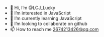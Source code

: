 - 👋 Hi, I’m @LCJ_Lucky
- 👀 I’m interested in JavaScript
- 🌱 I’m currently learning JavaScript
- 💞️ I’m looking to collaborate on github
- 📫 How to reach me 2674213426@qq.com

<!---
2674213426/2674213426 is a ✨ special ✨ repository because its `README.md` (this file) appears on your GitHub profile.
You can click the Preview link to take a look at your changes.
--->
